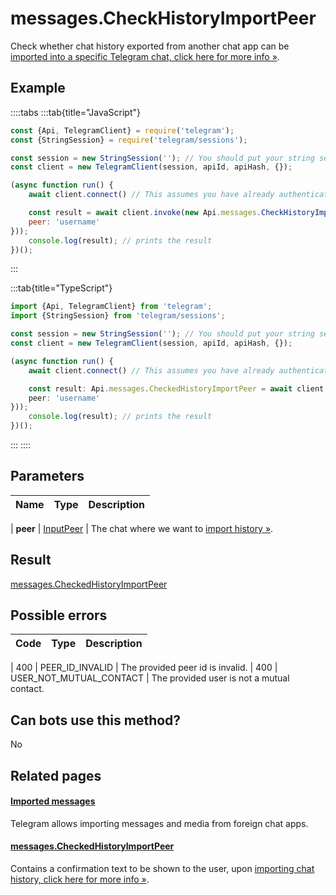 # messages.CheckHistoryImportPeer

Check whether chat history exported from another chat app can be [imported into a specific Telegram chat, click here for more info »](https://core.telegram.org/api/import).



## Example

::::tabs
:::tab{title="JavaScript"}
```js
const {Api, TelegramClient} = require('telegram');
const {StringSession} = require('telegram/sessions');

const session = new StringSession(''); // You should put your string session here
const client = new TelegramClient(session, apiId, apiHash, {});

(async function run() {
    await client.connect() // This assumes you have already authenticated with .start()

    const result = await client.invoke(new Api.messages.CheckHistoryImportPeer({
    peer: 'username'
}));
    console.log(result); // prints the result
})();
```
:::

:::tab{title="TypeScript"}
```ts
import {Api, TelegramClient} from 'telegram';
import {StringSession} from 'telegram/sessions';

const session = new StringSession(''); // You should put your string session here
const client = new TelegramClient(session, apiId, apiHash, {});

(async function run() {
    await client.connect() // This assumes you have already authenticated with .start()

    const result: Api.messages.CheckedHistoryImportPeer = await client.invoke(new Api.messages.CheckHistoryImportPeer({
    peer: 'username'
}));
    console.log(result); // prints the result
})();
```
:::
::::



## Parameters

| Name | Type | Description |
| :--: | ---- | ----------- |

| **peer** | [InputPeer](https://core.telegram.org/type/InputPeer) | The chat where we want to [import history »](https://core.telegram.org/api/import). 


## Result

[messages.CheckedHistoryImportPeer](https://core.telegram.org/type/messages.CheckedHistoryImportPeer)



## Possible errors

| Code | Type | Description |
| :--: | ---- | ----------- |

| 400 | PEER\_ID\_INVALID | The provided peer id is invalid. 
| 400 | USER\_NOT\_MUTUAL\_CONTACT | The provided user is not a mutual contact. 


## Can bots use this method?

No

## Related pages

#### [Imported messages](https://core.telegram.org/api/import)

Telegram allows importing messages and media from foreign chat apps.



#### [messages.CheckedHistoryImportPeer](https://core.telegram.org/type/messages.CheckedHistoryImportPeer)

Contains a confirmation text to be shown to the user, upon [importing chat history, click here for more info »](https://core.telegram.org/api/import).




